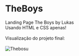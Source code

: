 # TheBoys
Landing Page The Boys by Lukas
<br/>
Usando HTML e CSS apenas!
<br/>
<br/>
Visualização do projeto final:
<br/>
<br/>
![Thebosu](https://user-images.githubusercontent.com/97799788/184231439-9337704d-385d-48cf-bb3a-93eb1230b9fa.png)
